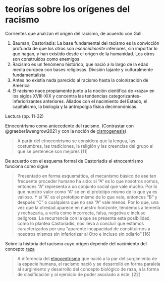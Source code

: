 # teorías sobre los orígenes del racismo

Corrientes que analizan el origen del racismo, de acuerdo con Gall:

1. Bauman, Castoriadis: La base fundamental del racismo es la convicción profunda de que los otros son *esencialmente* inferiores, sin importar lo que hagan, y han existido desde el origen de la humanidad. Los otros son construidos como enemigos
1. Racismo es un fenómeno histórico, que nació a lo largo de la edad media europea con bases religiosas. División tajante y culturalmente fundamentalista
1. Antes no existía nada parecido al racismo hasta la colonización de América
1. El racismo nace propiamente junto a la noción científica de «raza» en los siglos XVIII-XIX y concentra las tendencias categorizantes-inferiorizantes anteriores. Aliados con el nacimiento del Estado, el capitalismo, la biología y la antropolgía física decimonónicas.

Lectura (pp. 11-32)

Etnocentrismo como antecedente del racismo. (Contrastar con @graeber&wengrow2021 y con la noción de [cismogenesis](cismogenesis.md))

 >
 > A partir del etnocentrismo se considera que la lengua, las costumbres, las tradiciones, la religión y las creencias del grupo al que se pertenece son mejores [11]

De acuerdo con el esquema formal de Castoriadis el etnocentrismo funciona como sigue

 >
 > Presentado en forma esquemática, el mecanismo básico de ese tan frecuente proceder humano ha sido: si “A” es lo que nosotros somos, entonces “A” representa a un conjunto social que vale mucho. Por lo que nuestro valor como “A” se en el prototipo mismo de lo que ya es valioso. Y si “A” es el prototipo mismo de lo que vale, entonces “B” y después “C” o cualquiera que no sea “A” vale menos. Por lo que, una vez que la otredad aparece en nuestro horizonte, tendemos a temerla y rechazarla, a verla como incorrecta, falsa, negativa e incluso peligrosa. La recurrencia con la que se presenta esta posibilidad, como lo plantea Castoriadis, nos lleva a concluir que estamos caracterizados por una “aparente incapacidad de constituirnos a nosotros mismos sin inferiorizar al Otro e incluso sin odiarlo” [16]

Sobre la historia del racismo cuyo origen depende del nacimiento del concepto [raza](raza.md)

 >
 > A diferencia del [etnocentrismo](etnocentrismo.md) que nació a la par del surgimiento de la especie humana, el racismo nació y se desarrolló en forma paralela al surgimiento y desarrollo del concepto biológico de raza, a la forma de clasificación y al ejercicio de poder asociado a éste. [22]
